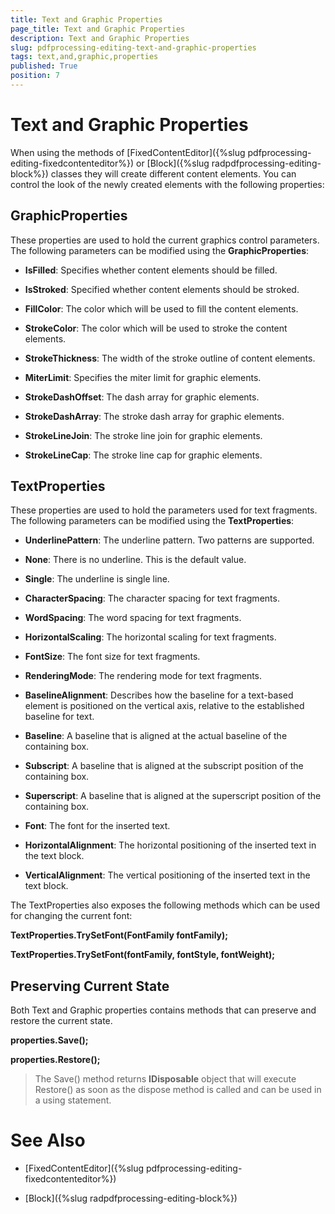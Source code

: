 ```yaml
---
title: Text and Graphic Properties
page_title: Text and Graphic Properties
description: Text and Graphic Properties
slug: pdfprocessing-editing-text-and-graphic-properties
tags: text,and,graphic,properties
published: True
position: 7
---
```


# Text and Graphic Properties



When using the methods of [FixedContentEditor]({%slug pdfprocessing-editing-fixedcontenteditor%}) or [Block]({%slug radpdfprocessing-editing-block%}) classes they will create different content elements. You can control the look of the newly created elements with the following properties:
      

## GraphicProperties

These properties are used to hold the current graphics control parameters. The following parameters can be modified using the __GraphicProperties__:
        

* __IsFilled__: Specifies whether content elements should be filled.
            

* __IsStroked__: Specified whether content elements should be stroked.
            

* __FillColor__: The color which will be used to fill the content elements.
            

* __StrokeColor__: The color which will be used to stroke the content elements.
            

* __StrokeThickness__: The width of the stroke outline of content elements.
            

* __MiterLimit__: Specifies the miter limit for graphic elements.
            

* __StrokeDashOffset__: The dash array for graphic elements.
            

* __StrokeDashArray__: The stroke dash array for graphic elements.
            

* __StrokeLineJoin__: The stroke line join for graphic elements.
            

* __StrokeLineCap__: The stroke line cap for graphic elements.
            

## TextProperties

These properties are used to hold the parameters used for text fragments. The following parameters can be modified using the __TextProperties__:
        

* __UnderlinePattern__: The underline pattern. Two patterns are supported.
            

* __None__: There is no underline. This is the default value.
                

* __Single__: The underline is single line.
                

* __CharacterSpacing__: The character spacing for text fragments.
            

* __WordSpacing__: The word spacing for text fragments.
            

* __HorizontalScaling__: The horizontal scaling for text fragments.
            

* __FontSize__: The font size for text fragments.
            

* __RenderingMode__: The rendering mode for text fragments.
            

* __BaselineAlignment__: Describes how the baseline for a text-based element is positioned on the vertical axis, relative to the established baseline for text.
            

* __Baseline__: A baseline that is aligned at the actual baseline of the containing box.
                

* __Subscript__: A baseline that is aligned at the subscript position of the containing box.
                

* __Superscript__: A baseline that is aligned at the superscript position of the containing box.
                

* __Font__: The font for the inserted text.
            

* __HorizontalAlignment__: The horizontal positioning of the inserted text in the text block.
            

* __VerticalAlignment__: The vertical positioning of the inserted text in the text block.
            

The TextProperties also exposes the following methods which can be used for changing the current font:
        

__TextProperties.TrySetFont(FontFamily fontFamily);__

__TextProperties.TrySetFont(fontFamily, fontStyle, fontWeight);__

## Preserving Current State

Both Text and Graphic properties contains methods that can preserve and restore the current state.
        

__properties.Save();__

__properties.Restore();__

>The Save() method returns __IDisposable__ object that will execute Restore() as soon as the dispose method is called and can be used in a using statement.
          

# See Also

 * [FixedContentEditor]({%slug pdfprocessing-editing-fixedcontenteditor%})

 * [Block]({%slug radpdfprocessing-editing-block%})
